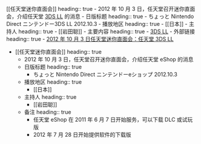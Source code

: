 [[任天堂迷你直面会]]
heading:: true
	- 2012 年 10 月 3 日，任天堂召开迷你直面会，介绍任天堂 [3DS LL]([[3DS]]) 的消息
	- 日版标题
	  heading:: true
		- ちょっと Nintendo Direct ニンテンドー3DS LL 2012.10.3
	- 播放地区
	  heading:: true
		- [[日本]]
	- 主持人
	  heading:: true
		- [[岩田聪]]
	- 主要内容
	  heading:: true
		- [3DS LL]([[3DS]])
	- 外部链接
	  heading:: true
		- [2012 年 10 月 3 日任天堂迷你直面会：任天堂 3DS LL](https://www.bilibili.com/video/BV1gC4y1s7wE/)
- [[任天堂迷你直面会]]
  heading:: true
	- 2012 年 10 月 3 日，任天堂召开迷你直面会，介绍任天堂 eShop 的消息
	- 日版标题
	  heading:: true
		- ちょっと Nintendo Direct ニンテンドーeショップ 2012.10.3
	- 播放地区
	  heading:: true
		- [[日本]]
	- 主持人
	  heading:: true
		- [[岩田聪]]
	- 备注
	  heading:: true
		- 任天堂 eShop 在 2011 年 6 月 7 日开始服务，可以下载 DLC 或试玩版
		- 2012 年 7 月 28 日开始提供软件的下载版